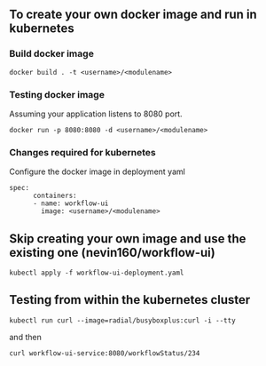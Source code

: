 ## To create your own docker image and run in kubernetes

### Build docker image
```
docker build . -t <username>/<modulename>
```
### Testing docker image
Assuming your application listens to 8080 port.
```
docker run -p 8080:8080 -d <username>/<modulename>
```
### Changes required for kubernetes

Configure the docker image in deployment yaml
```
spec:
      containers:
      - name: workflow-ui
        image: <username>/<modulename>
```
## Skip creating your own image and use the existing one (nevin160/workflow-ui)
```
kubectl apply -f workflow-ui-deployment.yaml
```

## Testing from within the kubernetes cluster
```
kubectl run curl --image=radial/busyboxplus:curl -i --tty
```
and then
```
curl workflow-ui-service:8080/workflowStatus/234
```
  
